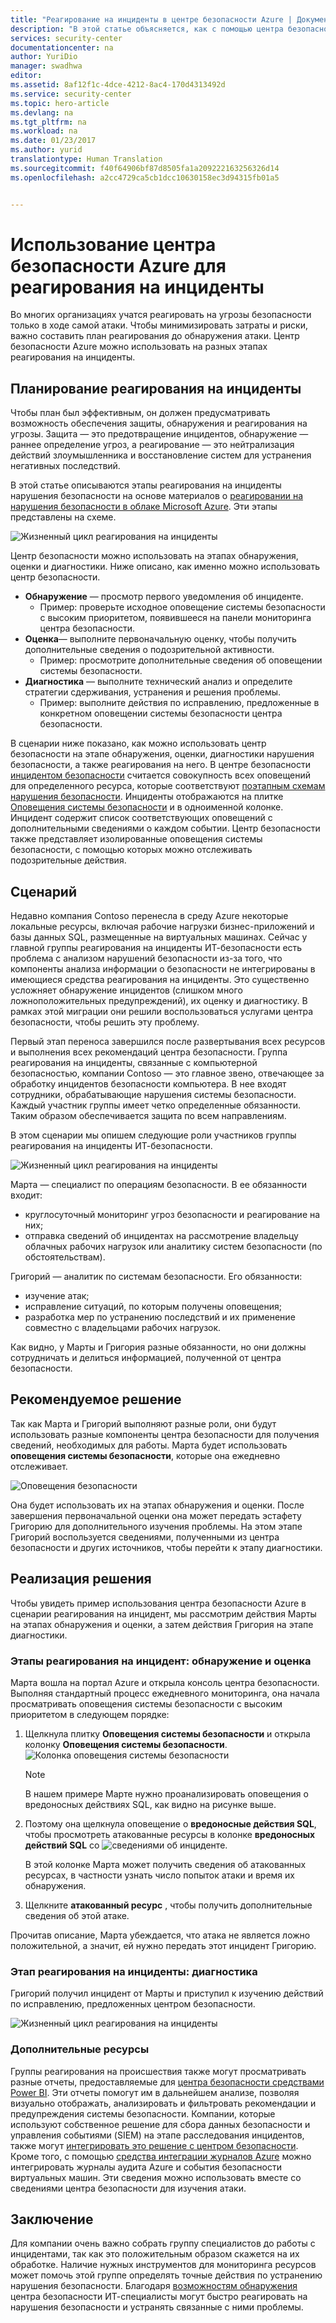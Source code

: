 ```yaml
---
title: "Реагирование на инциденты в центре безопасности Azure | Документация Майкрософт"
description: "В этой статье объясняется, как с помощью центра безопасности Azure реагировать на инциденты."
services: security-center
documentationcenter: na
author: YuriDio
manager: swadhwa
editor: 
ms.assetid: 8af12f1c-4dce-4212-8ac4-170d4313492d
ms.service: security-center
ms.topic: hero-article
ms.devlang: na
ms.tgt_pltfrm: na
ms.workload: na
ms.date: 01/23/2017
ms.author: yurid
translationtype: Human Translation
ms.sourcegitcommit: f40f64906bf87d8505fa1a209222163256326d14
ms.openlocfilehash: a2cc4729ca5cb1dcc10630158ec3d94315fb01a5


---
```

# <a name="using-azure-security-center-for-an-incident-response"></a>Использование центра безопасности Azure для реагирования на инциденты
Во многих организациях учатся реагировать на угрозы безопасности только в ходе самой атаки. Чтобы минимизировать затраты и риски, важно составить план реагирования до обнаружения атаки. Центр безопасности Azure можно использовать на разных этапах реагирования на инциденты.

## <a name="incident-response-planning"></a>Планирование реагирования на инциденты
Чтобы план был эффективным, он должен предусматривать возможность обеспечения защиты, обнаружения и реагирования на угрозы. Защита — это предотвращение инцидентов, обнаружение — раннее определение угроз, а реагирование — это нейтрализация действий злоумышленника и восстановление систем для устранения негативных последствий.

В этой статье описываются этапы реагирования на инциденты нарушения безопасности на основе материалов о [реагировании на нарушения безопасности в облаке Microsoft Azure](https://gallery.technet.microsoft.com/Azure-Security-Response-in-dd18c678). Эти этапы представлены на схеме.

![Жизненный цикл реагирования на инциденты](./media/security-center-incident-response/security-center-incident-response-fig1.png)

Центр безопасности можно использовать на этапах обнаружения, оценки и диагностики. Ниже описано, как именно можно использовать центр безопасности.

* **Обнаружение** — просмотр первого уведомления об инциденте.
  * Пример: проверьте исходное оповещение системы безопасности с высоким приоритетом, появившееся на панели мониторинга центра безопасности.
* **Оценка**— выполните первоначальную оценку, чтобы получить дополнительные сведения о подозрительной активности.
  * Пример: просмотрите дополнительные сведения об оповещении системы безопасности.
* **Диагностика** — выполните технический анализ и определите стратегии сдерживания, устранения и решения проблемы.
  * Пример: выполните действия по исправлению, предложенные в конкретном оповещении системы безопасности центра безопасности.

В сценарии ниже показано, как можно использовать центр безопасности на этапе обнаружения, оценки, диагностики нарушения безопасности, а также реагирования на него. В центре безопасности [инцидентом безопасности](security-center-incident.md) считается совокупность всех оповещений для определенного ресурса, которые соответствуют [поэтапным схемам нарушения безопасности](https://blogs.technet.microsoft.com/office365security/addressing-your-cxos-top-five-cloud-security-concerns/). Инциденты отображаются на плитке [Оповещения системы безопасности](security-center-managing-and-responding-alerts.md) и в одноименной колонке. Инцидент содержит список соответствующих оповещений с дополнительными сведениями о каждом событии. Центр безопасности также представляет изолированные оповещения системы безопасности, с помощью которых можно отслеживать подозрительные действия.

## <a name="scenario"></a>Сценарий
Недавно компания Contoso перенесла в среду Azure некоторые локальные ресурсы, включая рабочие нагрузки бизнес-приложений и базы данных SQL, размещенные на виртуальных машинах. Сейчас у главной группы реагирования на инциденты ИТ-безопасности есть проблема с анализом нарушений безопасности из-за того, что компоненты анализа информации о безопасности не интегрированы в имеющиеся средства реагирования на инциденты. Это существенно усложняет обнаружение инцидентов (слишком много ложноположительных предупреждений), их оценку и диагностику. В рамках этой миграции они решили воспользоваться услугами центра безопасности, чтобы решить эту проблему.

Первый этап переноса завершился после развертывания всех ресурсов и выполнения всех рекомендаций центра безопасности. Группа реагирования на инциденты, связанные с компьютерной безопасностью, компании Contoso — это главное звено, отвечающее за обработку инцидентов безопасности компьютера. В нее входят сотрудники, обрабатывающие нарушения системы безопасности. Каждый участник группы имеет четко определенные обязанности. Таким образом обеспечивается защита по всем направлениям.

В этом сценарии мы опишем следующие роли участников группы реагирования на инциденты ИТ-безопасности.

![Жизненный цикл реагирования на инциденты](./media/security-center-incident-response/security-center-incident-response-fig2.png)

Марта — специалист по операциям безопасности. В ее обязанности входит:

* круглосуточный мониторинг угроз безопасности и реагирование на них;
* отправка сведений об инцидентах на рассмотрение владельцу облачных рабочих нагрузок или аналитику систем безопасности (по обстоятельствам).

Григорий — аналитик по системам безопасности. Его обязанности:

* изучение атак;
* исправление ситуаций, по которым получены оповещения;
* разработка мер по устранению последствий и их применение совместно с владельцами рабочих нагрузок.

Как видно, у Марты и Григория разные обязанности, но они должны сотрудничать и делиться информацией, полученной от центра безопасности.

## <a name="recommended-solution"></a>Рекомендуемое решение
Так как Марта и Григорий выполняют разные роли, они будут использовать разные компоненты центра безопасности для получения сведений, необходимых для работы. Марта будет использовать **оповещения системы безопасности**, которые она ежедневно отслеживает.

![Оповещения безопасности](./media/security-center-incident-response/security-center-incident-response-fig3.png)

Она будет использовать их на этапах обнаружения и оценки. После завершения первоначальной оценки она может передать эстафету Григорию для дополнительного изучения проблемы. На этом этапе Григорий воспользуется сведениями, полученными из центра безопасности и других источников, чтобы перейти к этапу диагностики.

## <a name="how-to-implement-this-solution"></a>Реализация решения
Чтобы увидеть пример использования центра безопасности Azure в сценарии реагирования на инцидент, мы рассмотрим действия Марты на этапах обнаружения и оценки, а затем действия Григория на этапе диагностики.

### <a name="detect-and-assess-incident-response-stages"></a>Этапы реагирования на инцидент: обнаружение и оценка
Марта вошла на портал Azure и открыла консоль центра безопасности. Выполняя стандартный процесс ежедневного мониторинга, она начала просматривать оповещения системы безопасности с высоким приоритетом в следующем порядке:

1. Щелкнула плитку **Оповещения системы безопасности** и открыла колонку **Оповещения системы безопасности**.
    ![Колонка оповещения системы безопасности](./media/security-center-incident-response/security-center-incident-response-fig4.png)

   > [!NOTE]
   > В нашем примере Марте нужно проанализировать оповещения о вредоносных действиях SQL, как видно на рисунке выше.
   >
   >
2. Поэтому она щелкнула оповещение о **вредоносные действия SQL**, чтобы просмотреть атакованные ресурсы в колонке **вредоносных действий SQL** со  ![сведениями об инциденте](./media/security-center-incident-response/security-center-incident-response-fig5.png).

    В этой колонке Марта может получить сведения об атакованных ресурсах, в частности узнать число попыток атаки и время их обнаружения.
3. Щелкните **атакованный ресурс** , чтобы получить дополнительные сведения об этой атаке.

Прочитав описание, Марта убеждается, что атака не является ложно положительной, а значит, ей нужно передать этот инцидент Григорию.

### <a name="diagnose-incident-response-stage"></a>Этап реагирования на инциденты: диагностика
Григорий получил инцидент от Марты и приступил к изучению действий по исправлению, предложенных центром безопасности.

![Жизненный цикл реагирования на инциденты](./media/security-center-incident-response/security-center-incident-response-fig6.png)

### <a name="additional-resources"></a>Дополнительные ресурсы
Группы реагирования на происшествия также могут просматривать разные отчеты, предоставляемые для [центра безопасности средствами Power BI](security-center-powerbi.md). Эти отчеты помогут им в дальнейшем анализе, позволяя визуально отображать, анализировать и фильтровать рекомендации и предупреждения системы безопасности. Компании, которые используют собственное решение для сбора данных безопасности и управления событиями (SIEM) на этапе расследования инцидентов, также могут [интегрировать это решение с центром безопасности](security-center-integrating-alerts-with-log-integration.md). Кроме того, с помощью [средства интеграции журналов Azure](https://blogs.msdn.microsoft.com/azuresecurity/2016/07/21/microsoft-azure-log-integration-preview/) можно интегрировать журналы аудита Azure и события безопасности виртуальных машин. Эти сведения можно использовать вместе со сведениями центра безопасности для изучения атаки.

## <a name="conclusion"></a>Заключение
Для компании очень важно собрать группу специалистов до работы с инцидентами, так как это положительным образом скажется на их обработке. Наличие нужных инструментов для мониторинга ресурсов может помочь этой группе определять точные действия по устранению нарушения безопасности. Благодаря [возможностям обнаружения](security-center-detection-capabilities.md) центра безопасности ИТ-специалисты могут быстро реагировать на нарушения безопасности и устранять связанные с ними проблемы.



<!--HONumber=Jan17_HO4-->



